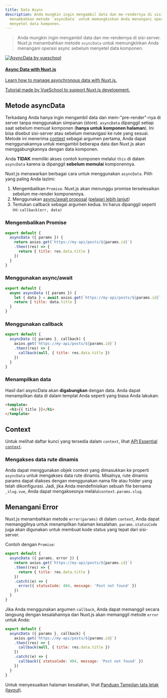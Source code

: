```yaml
---
title: Data Async
description: Anda mungkin ingin mengambil data dan me-rendernya di sisi-server. Nuxt.js
  menambahkan metode `asyncData` untuk memungkinkan Anda menangani operasi async sebelum
  menyetel data komponen.
---
```


> Anda mungkin ingin mengambil data dan me-rendernya di sisi-server. Nuxt.js menambahkan metode `asyncData` untuk memungkinkan Anda menangani operasi async sebelum menyetel data komponen.

<div>
  <a href="http://vueschool.io/?friend=nuxt" target="_blank" class="Promote">
    <img src="/async-data-with-nuxtjs.png" alt="AsyncData by vueschool"/>
    <div class="Promote__Content">
      <h4 class="Promote__Content__Title">Async Data with Nuxt.js</h4>
      <p class="Promote__Content__Description">Learn how to manage asynchronous data with Nuxt.js.</p>
      <p class="Promote__Content__Signature">Tutorial made by VueSchool to support Nuxt.js development.</p>
    </div>
  </a>
</div>

## Metode asyncData

Terkadang Anda hanya ingin mengambil data dan mem-"pre-render"-nya di server tanpa menggunakan simpanan (store). `asyncData` dipanggil setiap saat sebelum memuat komponen (**hanya untuk komponen halaman**). Ini bisa disebut sisi-server atau sebelum menavigasi ke rute yang sesuai. Metode ini menerima [context](/api/context) sebagai argumen pertama, Anda dapat menggunakannya untuk mengambil beberapa data dan Nuxt.js akan menggabungkannya dengan data komponen.

<div class="Alert Alert--orange">

Anda **TIDAK** memiliki akses contoh komponen melalui `this` di dalam `asyncData` karena ia dipanggil **sebelum memulai** komponennya.

</div>

Nuxt.js menawarkan berbagai cara untuk menggunakan `asyncData`. Pilih yang paling Anda lazimi:

1. Mengembalikan `Promise`. Nuxt.js akan menunggu promise terselesaikan sebelum me-render komponennya.
2. Menggunakan [async/await proposal](https://github.com/lukehoban/ecmascript-asyncawait) ([pelajari lebih lanjut](https://zeit.co/blog/async-and-await))
3. Tentukan callback sebagai argumen kedua. Ini harus dipanggil seperti ini: `callback(err, data)`

### Mengembalikan Promise

```js
export default {
  asyncData ({ params }) {
    return axios.get(`https://my-api/posts/${params.id}`)
    .then((res) => {
      return { title: res.data.title }
    })
  }
}
```

### Menggunakan async/await

```js
export default {
  async asyncData ({ params }) {
    let { data } = await axios.get(`https://my-api/posts/${params.id}`)
    return { title: data.title }
  }
}
```

### Menggunakan callback

```js
export default {
  asyncData ({ params }, callback) {
    axios.get(`https://my-api/posts/${params.id}`)
    .then((res) => {
      callback(null, { title: res.data.title })
    })
  }
}
```

### Menampilkan data

Hasil dari asyncData akan **digabungkan** dengan data. Anda dapat menampilkan data di dalam templat Anda seperti yang biasa Anda lakukan:

```html
<template>
  <h1>{{ title }}</h1>
</template>
```

## Context

Untuk melihat daftar kunci yang tersedia dalam `context`, lihat <a href="/api/context" data-md-type="link">API Essential `context`</a>.

### Mengakses data rute dinamis

Anda dapat menggunakan objek context yang dimasukkan ke properti `asyncData` untuk mengakses data rute dinamis. Misalnya, rute dinamis params dapat diakses dengan menggunakan nama file atau folder yang telah dikonfigurasi. Jadi, jika Anda mendefinisikan sebuah file bernama `_slug.vue`, Anda dapat mengaksesnya melalui`context.params.slug`.

## Menangani Error

Nuxt.js menambahkan metode `error(params)` di dalam `context`, Anda dapat memanggilnya untuk menampilkan halaman kesalahan. `params.statusCode` juga akan digunakan untuk membuat kode status yang tepat dari sisi-server.

Contoh dengan `Promise`:

```js
export default {
  asyncData ({ params, error }) {
    return axios.get(`https://my-api/posts/${params.id}`)
    .then((res) => {
      return { title: res.data.title }
    })
    .catch((e) => {
      error({ statusCode: 404, message: 'Post not found' })
    })
  }
}
```

Jika Anda menggunakan argumen `callback`, Anda dapat memanggil secara langsung dengan kesalahannya dan Nuxt.js akan memanggil metode `error` untuk Anda:

```js
export default {
  asyncData ({ params }, callback) {
    axios.get(`https://my-api/posts/${params.id}`)
    .then((res) => {
      callback(null, { title: res.data.title })
    })
    .catch((e) => {
      callback({ statusCode: 404, message: 'Post not found' })
    })
  }
}
```

Untuk menyesuaikan halaman kesalahan, lihat [Panduan Tampilan tata letak (layout)](/guide/views#layouts).
